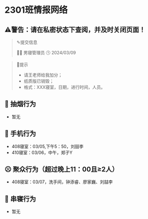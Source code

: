 # 2301班情报网络
## ⚠️警告：请在私密状态下查阅，并及时关闭页面！
> ✎提交信息
> 
>👨‍💻 男寝管理员  🕓 2024/03/09

> 🚀提示
> 
> - 请王老师给我加分；
> - 纸质版已销毁；
> - 格式：XXX寝室，日期，进行时间，人员。

## 🚬 抽烟行为
- 暂无

## 📱 手机行为
- 408寝室：03/05,下午5：50，刘喆李
- 410寝室：03/06，中午，郑子Y

## ☹ 聚众行为（超过晚上11：00且≥2人）
- 408寝室：03/07，洗手间，钟添睿、廖家巍、刘喆李

## 🚪 串寝行为
- 暂无
